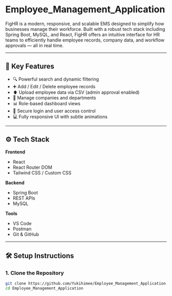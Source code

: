 # Employee_Management_Application
FigHR is a modern, responsive, and scalable EMS designed to simplify how businesses manage their workforce. Built with a robust tech stack including Spring Boot, MySQL, and React, FigHR offers an intuitive interface for HR teams to efficiently handle employee records, company data, and workflow approvals — all in real time.

---

## 🧠 Key Features

- 🔍 Powerful search and dynamic filtering
- ➕ Add / Edit / Delete employee records
- ⬆️ Upload employee data via CSV (admin approval enabled)
- 🏢 Manage companies and departments
- 📊 Role-based dashboard views
- 🔐 Secure login and user access control
- 💻 Fully responsive UI with subtle animations

---

## ⚙️ Tech Stack

**Frontend**  
- React  
- React Router DOM  
- Tailwind CSS / Custom CSS  

**Backend**  
- Spring Boot  
- REST APIs  
- MySQL  

**Tools**  
- VS Code  
- Postman  
- Git & GitHub  

---

## 🛠️ Setup Instructions

### 1. Clone the Repository

```bash
git clone https://github.com/Yukihimee/Employee_Management_Application.git
cd Employee_Management_Application
